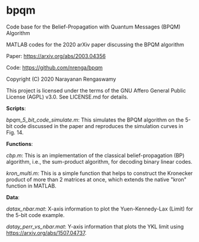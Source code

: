 # bpqm
Code base for the Belief-Propagation with Quantum Messages (BPQM) Algorithm

MATLAB codes for the 2020 arXiv paper discussing the BPQM algorithm

Paper: https://arxiv.org/abs/2003.04356

Code: https://github.com/nrenga/bpqm

Copyright (C) 2020  Narayanan Rengaswamy

This project is licensed under the terms of the GNU Affero General Public License (AGPL) v3.0. See LICENSE.md for details.


**Scripts**:

*bpqm_5_bit_code_simulate.m*: This simulates the BPQM algorithm on the 5-bit code discussed in the paper and reproduces the simulation curves in Fig. 14.



**Functions**:

*cbp.m*: This is an implementation of the classical belief-propagation (BP) algorithm, i.e., the sum-product algorithm, for decoding binary linear codes.

*kron_multi.m*: This is a simple function that helps to construct the Kronecker product of more than 2 matrices at once, which extends the native "kron" function in MATLAB.



**Data**:

*datax_nbar.mat*: X-axis information to plot the Yuen-Kennedy-Lax (Limit) for the 5-bit code example.

*datay_perr_vs_nbar.mat*: Y-axis information that plots the YKL limit using https://arxiv.org/abs/1507.04737.